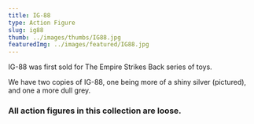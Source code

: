 ```yaml
---
title: IG-88
type: Action Figure
slug: ig88
thumb: ../images/thumbs/IG88.jpg
featuredImg: ../images/featured/IG88.jpg
---
```


IG-88 was first sold for The Empire Strikes Back series of toys.

We have two copies of IG-88, one being more of a shiny silver (pictured), and one a more dull grey.

### All action figures in this collection are loose.